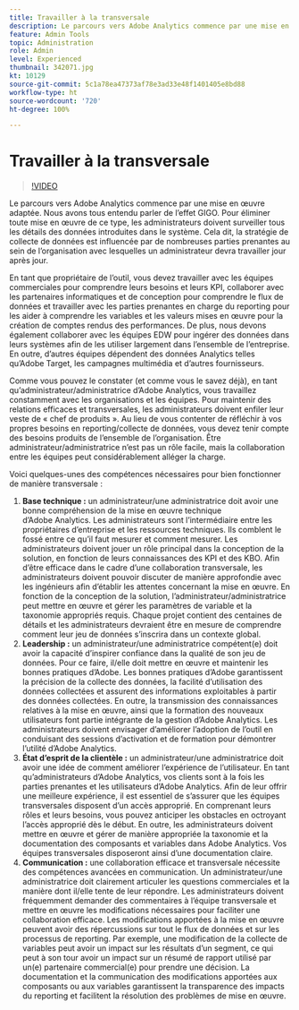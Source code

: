 ```yaml
---
title: Travailler à la transversale
description: Le parcours vers Adobe Analytics commence par une mise en œuvre adaptée. Nous avons tous entendu parler de l’effet GIGO. Pour éliminer toute mise en œuvre de ce type, les administrateurs doivent surveiller tous les détails des données introduites dans le système. Cela dit, la stratégie de collecte de données est influencée par de nombreuses parties prenantes au sein de l’organisation avec lesquelles un administrateur devra travailler jour après jour.
feature: Admin Tools
topic: Administration
role: Admin
level: Experienced
thumbnail: 342071.jpg
kt: 10129
source-git-commit: 5c1a78ea47373af78e3ad33e48f1401405e8bd88
workflow-type: ht
source-wordcount: '720'
ht-degree: 100%

---
```



# Travailler à la transversale

>[!VIDEO](https://video.tv.adobe.com/v/342071/?quality=12&learn=on)

Le parcours vers Adobe Analytics commence par une mise en œuvre adaptée. Nous avons tous entendu parler de l’effet GIGO. Pour éliminer toute mise en œuvre de ce type, les administrateurs doivent surveiller tous les détails des données introduites dans le système. Cela dit, la stratégie de collecte de données est influencée par de nombreuses parties prenantes au sein de l’organisation avec lesquelles un administrateur devra travailler jour après jour.

En tant que propriétaire de l’outil, vous devez travailler avec les équipes commerciales pour comprendre leurs besoins et leurs KPI, collaborer avec les partenaires informatiques et de conception pour comprendre le flux de données et travailler avec les parties prenantes en charge du reporting pour les aider à comprendre les variables et les valeurs mises en œuvre pour la création de comptes rendus des performances. De plus, nous devons également collaborer avec les équipes EDW pour ingérer des données dans leurs systèmes afin de les utiliser largement dans l’ensemble de l’entreprise. En outre, d’autres équipes dépendent des données Analytics telles qu’Adobe Target, les campagnes multimédia et d’autres fournisseurs.

Comme vous pouvez le constater (et comme vous le savez déjà), en tant qu’administrateur/administratrice d’Adobe Analytics, vous travaillez constamment avec les organisations et les équipes. Pour maintenir des relations efficaces et transversales, les administrateurs doivent enfiler leur veste de « chef de produits ». Au lieu de vous contenter de réfléchir à vos propres besoins en reporting/collecte de données, vous devez tenir compte des besoins produits de l’ensemble de l’organisation. Être administrateur/administratrice n’est pas un rôle facile, mais la collaboration entre les équipes peut considérablement alléger la charge.

Voici quelques-unes des compétences nécessaires pour bien fonctionner de manière transversale :

1. **Base technique :** un administrateur/une administratrice doit avoir une bonne compréhension de la mise en œuvre technique d’Adobe Analytics. Les administrateurs sont l’intermédiaire entre les propriétaires d’entreprise et les ressources techniques. Ils comblent le fossé entre ce qu’il faut mesurer et comment mesurer. Les administrateurs doivent jouer un rôle principal dans la conception de la solution, en fonction de leurs connaissances des KPI et des KBO. Afin d’être efficace dans le cadre d’une collaboration transversale, les administrateurs doivent pouvoir discuter de manière approfondie avec les ingénieurs afin d’établir les attentes concernant la mise en œuvre. En fonction de la conception de la solution, l’administrateur/administratrice peut mettre en œuvre et gérer les paramètres de variable et la taxonomie appropriés requis. Chaque projet contient des centaines de détails et les administrateurs devraient être en mesure de comprendre comment leur jeu de données s’inscrira dans un contexte global.
1. **Leadership :** un administrateur/une administratrice compétent(e) doit avoir la capacité d’inspirer confiance dans la qualité de son jeu de données. Pour ce faire, il/elle doit mettre en œuvre et maintenir les bonnes pratiques d’Adobe. Les bonnes pratiques d’Adobe garantissent la précision de la collecte des données, la facilité d’utilisation des données collectées et assurent des informations exploitables à partir des données collectées. En outre, la transmission des connaissances relatives à la mise en œuvre, ainsi que la formation des nouveaux utilisateurs font partie intégrante de la gestion d’Adobe Analytics. Les administrateurs doivent envisager d’améliorer l’adoption de l’outil en conduisant des sessions d’activation et de formation pour démontrer l’utilité d’Adobe Analytics.
1. **État d’esprit de la clientèle :** un administrateur/une administratrice doit avoir une idée de comment améliorer l’expérience de l’utilisateur. En tant qu’administrateurs d’Adobe Analytics, vos clients sont à la fois les parties prenantes et les utilisateurs d’Adobe Analytics. Afin de leur offrir une meilleure expérience, il est essentiel de s’assurer que les équipes transversales disposent d’un accès approprié.  En comprenant leurs rôles et leurs besoins, vous pouvez anticiper les obstacles en octroyant l’accès approprié dès le début. En outre, les administrateurs doivent mettre en œuvre et gérer de manière appropriée la taxonomie et la documentation des composants et variables dans Adobe Analytics. Vos équipes transversales disposeront ainsi d’une documentation claire.
1. **Communication :** une collaboration efficace et transversale nécessite des compétences avancées en communication. Un administrateur/une administratrice doit clairement articuler les questions commerciales et la manière dont il/elle tente de leur répondre. Les administrateurs doivent fréquemment demander des commentaires à l’équipe transversale et mettre en œuvre les modifications nécessaires pour faciliter une collaboration efficace. Les modifications apportées à la mise en œuvre peuvent avoir des répercussions sur tout le flux de données et sur les processus de reporting. Par exemple, une modification de la collecte de variables peut avoir un impact sur les résultats d’un segment, ce qui peut à son tour avoir un impact sur un résumé de rapport utilisé par un(e) partenaire commercial(e) pour prendre une décision. La documentation et la communication des modifications apportées aux composants ou aux variables garantissent la transparence des impacts du reporting et facilitent la résolution des problèmes de mise en œuvre.
